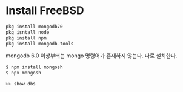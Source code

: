 # Install FreeBSD

```bash
pkg install mongodb70
pkg isntall node
pkg install npm
pkg install mongodb-tools
```

mongodb 6.0 이상부터는 mongo 명령어가 존재하지 않는다. 따로 설치한다.

```bash
$ npm install mongosh
$ npx mongosh

>> show dbs
```
